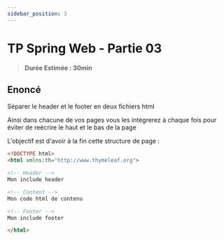 ```yaml
---
sidebar_position: 3
---
```


# TP Spring Web - Partie 03

> **Durée Estimée : 30min**

## Enoncé

Séparer le header et le footer en deux fichiers html

Ainsi dans chacune de vos pages vous les intégrerez à chaque fois pour éviter de reécrire le haut et le bas de la page

L'objectif est d'avoir à la fin cette structure de page :

```html
<!DOCTYPE html>
<html xmlns:th="http://www.thymeleaf.org">

<!-- Header -->
Mon include header

<!-- Content -->
Mon code html de contenu

<!-- Footer -->
Mon include footer

</html>
```
